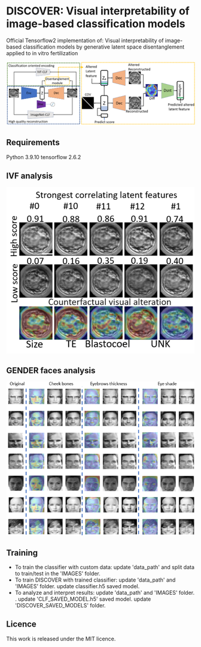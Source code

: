 # DISCOVER: Visual interpretability of image-based classification models 
Official Tensorflow2 implementation of: Visual interpretability of image-based classification models by generative latent space disentanglement applied to in vitro fertilization


![architecture](./DOCS/DISCOVER_architecture.png)


## Requirements
Python 3.9.10
tensorflow 2.6.2

## IVF analysis
![IVF analysis](./DOCS/IVF_explanations.png)

## GENDER faces analysis
![GENDER analysis](./DOCS/GENDER_explanations.PNG)

## Training
* To train the classifier with custom data: update 'data_path' and split data to train/test in the 'IMAGES' folder.
* To train DISCOVER with trained classifier: update 'data_path' and 'IMAGES' folder. update classifier.h5 saved model. 
* To analyze and interpret results: update 'data_path' and 'IMAGES' folder. . update 'CLF_SAVED_MODEL.h5' saved model. update 'DISCOVER_SAVED_MODELS' folder.  

## Licence

This work is released under the MIT licence.

